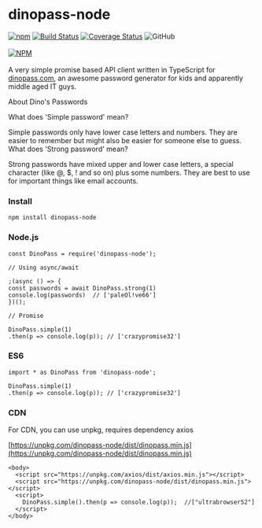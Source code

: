 # dinopass-node

[![npm](https://img.shields.io/npm/v/dinopass-node?color=CC3534&label=dinopass-node&logo=NPM)](https://www.npmjs.com/package/dinopass-node)
[![Build Status](https://travis-ci.org/towerdigital/dinopass-node.svg?branch=master)](https://travis-ci.org/towerdigital/dinopass-node)
[![Coverage Status](https://coveralls.io/repos/github/towerdigital/dinopass-node/badge.svg?branch=master)](https://coveralls.io/github/towerdigital/dinopass-node?branch=master)
![GitHub](https://img.shields.io/github/license/towerdigital/dinopass-node?color=lightgray)
<br><br>
[![NPM](https://nodei.co/npm/dinopass-node.png?compact=true)](https://nodei.co/npm/dinopass-node/)
<br><br>
A very simple promise based API client written in TypeScript for [dinopass.com](https://dinopass.com),
an awesome password generator for kids and apparently middle aged IT guys.

About Dino's Passwords

What does 'Simple password' mean?

Simple passwords only have lower case letters and numbers. They are easier to remember but might also be easier for someone else to guess.
What does 'Strong password' mean?

Strong passwords have mixed upper and lower case letters, a special character (like @, \$, ! and so on) plus some numbers. They are best to use for important things like email accounts.

### Install

```
npm install dinopass-node
```

### Node.js

```
const DinoPass = require('dinopass-node');

// Using async/await

;(async () => {
const passwords = await DinoPass.strong(1)
console.log(passwords)  // ['paleOl!ve66']
})();

// Promise

DinoPass.simple(1)
.then(p => console.log(p)); // ['crazypromise32']

```

### ES6

```
import * as DinoPass from 'dinopass-node';

DinoPass.simple(1)
.then(p => console.log(p)); // ['crazypromise32']

```

### CDN

For CDN, you can use unpkg, requires dependency axios

[https://unpkg.com/dinopass-node/dist/dinopass.min.js](https://unpkg.com/dinopass-node/dist/dinopass.min.js)

```
<body>
  <script src="https://unpkg.com/axios/dist/axios.min.js"></script>
  <script src="https://unpkg.com/dinopass-node/dist/dinopass.min.js"></script>
  <script>
    DinoPass.simple().then(p => console.log(p));  //["ultrabrowser52"]
  </script>
</body>
```
